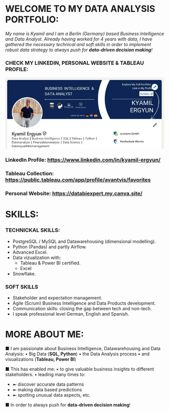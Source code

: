 # WELCOME TO MY DATA ANALYSIS PORTFOLIO:

*My name is Kyamil and I am a Berlin (Germany) based Business Intelligence and Data Analyst.
Already having worked for 4 years with data, I have gathered the necessary technical and soft skills
in order to implement robust data strategy to always push for **data-driven decision making**!*

### CHECK MY LINKEDIN, PERSONAL WEBSITE & TABLEAU PROFILE:

![alt text](image.png)

### LinkedIn Profile: https://www.linkedin.com/in/kyamil-ergyun/
### Tableau Collection: https://public.tableau.com/app/profile/avantvis/favorites
### Personal Website: https://databiexpert.my.canva.site/

# SKILLS:

### TECHNICKAL SKILLS:

- PostgreSQL / MySQL and Datawarehousing (dimensional modelling).
- Python (Pandas) and partly Airflow.
- Advanced Excel.
- Data vizualization with:
    - Tableau & Power BI certified.
    - Excel 
- Snowflake.

### SOFT SKILLS

- Stakeholder and expectation management.
- Agile (Scrum) Business Intelligence and Data Products development.
- Communication skills: closing the gap between tech and non-tech.
- I speak professional level German, English and Spanish.


# MORE ABOUT ME:

■ I am passionate about Business Intelligence, Datawarehousing and Data Analysis:
• Big Data (**SQL, Python**)
• the Data Analysis process
• and visualizations (**Tableau, Power BI**)

■ This has enabled me:
• to give valuable business insights to different stakeholders.
• leading many times to:
* ➼ discover accurate data patterns
* ➼ making data based predictions
* ➼ spotting unusual data aspects, etc.

■ In order to always push for **data-driven decision making**!
